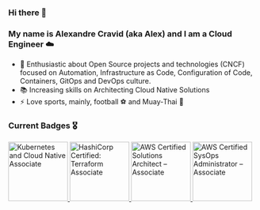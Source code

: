 ### Hi there 👋

### My name is Alexandre Cravid (aka Alex) and I am a Cloud Engineer ☁️

- 🤩 Enthusiastic about Open Source projects and technologies (CNCF) focused on Automation, Infrastructure as Code, Configuration of Code, Containers, GitOps and DevOps culture.
- 📚 Increasing skills on Architecting Cloud Native Solutions 
- ⚡ Love sports, mainly, football ⚽️ and Muay-Thai 🥊

### Current Badges 🎖️
<a href="https://www.credly.com/badges/0d173e26-ebd1-4106-a63f-3d6323d46f4a" target="_blank" rel="noreferrer"> 
    <img src="https://images.credly.com/size/340x340/images/f28f1d88-428a-47f6-95b5-7da1dd6c1000/KCNA_badge.png" alt="Kubernetes and Cloud Native Associate" width="120" height="120"/> </a>

<a href="https://www.credly.com/badges/b3b6eed1-ee13-4694-a4d9-6bfc2e14bc6b" target="_blank" rel="noreferrer"> 
    <img src="https://images.credly.com/size/340x340/images/99289602-861e-4929-8277-773e63a2fa6f/image.png" alt="HashiCorp Certified: Terraform Associate" width="120" height="120"/> </a>

<a href="https://www.credly.com/badges/539e8fa4-222a-4193-a387-f5e1d1df3bc8" target="_blank" rel="noreferrer"> 
    <img src="https://images.credly.com/size/340x340/images/0e284c3f-5164-4b21-8660-0d84737941bc/image.png" alt="AWS Certified Solutions Architect – Associate" width="120" height="120"/> </a>

<a href="https://www.credly.com/badges/316a315d-9659-4578-9661-ec972d5bea7b" target="_blank" rel="noreferrer"> 
    <img src="https://images.credly.com/size/340x340/images/f0d3fbb9-bfa7-4017-9989-7bde8eaf42b1/image.png" alt="AWS Certified SysOps Administrator – Associate" width="120" height="120"/> </a>
